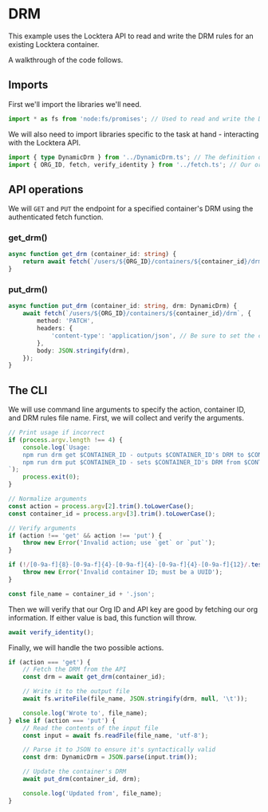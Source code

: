 # DRM

This example uses the Locktera API to read and write the DRM rules for an existing Locktera container.

A walkthrough of the code follows.

## Imports

First we'll import the libraries we'll need.

```typescript
import * as fs from 'node:fs/promises'; // Used to read and write the DRM rules file
```

We will also need to import libraries specific to the task at hand - interacting with the Locktera API.

```typescript
import { type DynamicDrm } from '../DynamicDrm.ts'; // The definition of Locktera DRM rules
import { ORG_ID, fetch, verify_identity } from '../fetch.ts'; // Our org ID, authenticated fetch function, and sanity check function
```

## API operations

We will `GET` and `PUT` the endpoint for a specified container's DRM using the authenticated fetch function.

### get_drm()

```typescript
async function get_drm (container_id: string) {
	return await fetch(`/users/${ORG_ID}/containers/${container_id}/drm`) as DynamicDrm;
}
```

### put_drm()

```typescript
async function put_drm (container_id: string, drm: DynamicDrm) {
	await fetch(`/users/${ORG_ID}/containers/${container_id}/drm`, {
		method: 'PATCH',
		headers: {
			'content-type': 'application/json', // Be sure to set the content type!
		},
		body: JSON.stringify(drm),
	});
}
```

## The CLI

We will use command line arguments to specify the action, container ID, and DRM rules file name. First, we will collect and verify the arguments.

```typescript
// Print usage if incorrect
if (process.argv.length !== 4) {
	console.log(`Usage:
	npm run drm get $CONTAINER_ID - outputs $CONTAINER_ID's DRM to $CONTAINER_ID.json
	npm run drm put $CONTAINER_ID - sets $CONTAINER_ID's DRM from $CONTAINER_ID.json
`);
	process.exit(0);
}

// Normalize arguments
const action = process.argv[2].trim().toLowerCase();
const container_id = process.argv[3].trim().toLowerCase();

// Verify arguments
if (action !== 'get' && action !== 'put') {
	throw new Error('Invalid action; use `get` or `put`');
}

if (!/[0-9a-f]{8}-[0-9a-f]{4}-[0-9a-f]{4}-[0-9a-f]{4}-[0-9a-f]{12}/.test(container_id)) {
	throw new Error('Invalid container ID; must be a UUID');
}

const file_name = container_id + '.json';
```

Then we will verify that our Org ID and API key are good by fetching our org information. If either value is bad, this function will throw.

```typescript
await verify_identity();
```

Finally, we will handle the two possible actions.

```typescript
if (action === 'get') {
	// Fetch the DRM from the API
	const drm = await get_drm(container_id);

	// Write it to the output file
	await fs.writeFile(file_name, JSON.stringify(drm, null, '\t'));

	console.log('Wrote to', file_name);
} else if (action === 'put') {
	// Read the contents of the input file
	const input = await fs.readFile(file_name, 'utf-8');

	// Parse it to JSON to ensure it's syntactically valid
	const drm: DynamicDrm = JSON.parse(input.trim());

	// Update the container's DRM
	await put_drm(container_id, drm);

	console.log('Updated from', file_name);
}
```

